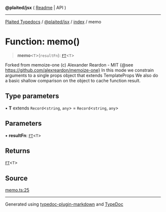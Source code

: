 **@plaited/jsx** ( [Readme](../../README.md) \| API )

***

[Plaited Typedocs](../../../../modules.md) / [@plaited/jsx](../../modules.md) / [index](../README.md) / memo

# Function: memo()

> **memo**\<`T`\>(`resultFn`): [`FT`](../type-aliases/FT.md)\<`T`\>

Forked from  memoize-one
(c) Alexander Reardon - MIT
{@see https://github.com/alexreardon/memoize-one}
In this mode we constrain arguments to a single props object that extends TemplateProps
We also do a basic shallow comparison on the object to cache function result.

## Type parameters

▪ **T** extends `Record`\<`string`, `any`\> = `Record`\<`string`, `any`\>

## Parameters

▪ **resultFn**: [`FT`](../type-aliases/FT.md)\<`T`\>

## Returns

[`FT`](../type-aliases/FT.md)\<`T`\>

## Source

[memo.ts:25](https://github.com/plaited/plaited/blob/b151218/libs/jsx/src/memo.ts#L25)

***

Generated using [typedoc-plugin-markdown](https://www.npmjs.com/package/typedoc-plugin-markdown) and [TypeDoc](https://typedoc.org/)
